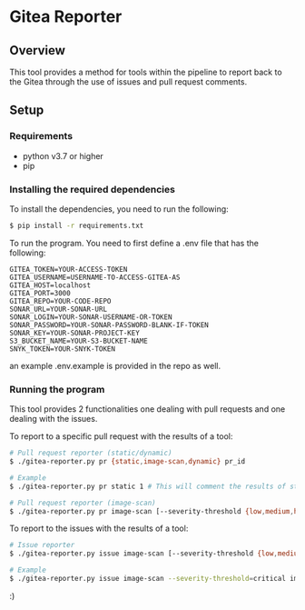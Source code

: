 # Gitea Reporter

## Overview

This tool provides a method for tools within the pipeline to report back to the Gitea through the use of issues and pull request comments.

## Setup

### Requirements

- python v3.7 or higher
- pip

### Installing the required dependencies

To install the dependencies, you need to run the following:

```bash
$ pip install -r requirements.txt
```

To run the program. You need to first define a .env file that has the following:

```.env
GITEA_TOKEN=YOUR-ACCESS-TOKEN
GITEA_USERNAME=USERNAME-TO-ACCESS-GITEA-AS
GITEA_HOST=localhost
GITEA_PORT=3000
GITEA_REPO=YOUR-CODE-REPO
SONAR_URL=YOUR-SONAR-URL
SONAR_LOGIN=YOUR-SONAR-USERNAME-OR-TOKEN
SONAR_PASSWORD=YOUR-SONAR-PASSWORD-BLANK-IF-TOKEN
SONAR_KEY=YOUR-SONAR-PROJECT-KEY
S3_BUCKET_NAME=YOUR-S3-BUCKET-NAME
SNYK_TOKEN=YOUR-SNYK-TOKEN
```

an example .env.example is provided in the repo as well.

### Running the program

This tool provides 2 functionalities one dealing with pull requests and one dealing with the issues.

To report to a specific pull request with the results of a tool:

```bash
# Pull request reporter (static/dynamic)
$ ./gitea-reporter.py pr {static,image-scan,dynamic} pr_id

# Example
$ ./gitea-reporter.py pr static 1 # This will comment the results of static analysis on pull request id 1

# Pull request reporter (image-scan)
$ ./gitea-reporter.py pr image-scan [--severity-threshold {low,medium,high,critical}] base target pr_id
```

To report to the issues with the results of a tool:

```bash
# Issue reporter
$ ./gitea-reporter.py issue image-scan [--severity-threshold {low,medium,high,critical}] image

# Example
$ ./gitea-reporter.py issue image-scan --severity-threshold=critical image # This will create an issue detailing the issues of critical severity
```

:)
